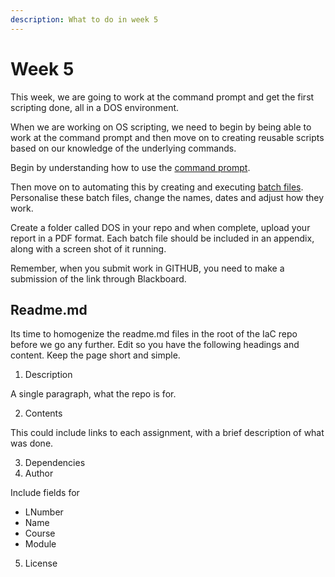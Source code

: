 ```yaml
---
description: What to do in week 5
---
```


# Week 5

This week, we are going to work at the command prompt and get the first scripting done, all in a DOS environment.&#x20;

When we are working on OS scripting, we need to begin by being able to work at the command prompt and then move on to creating reusable scripts based on our knowledge of the underlying commands.

Begin by understanding how to use the [command prompt](https://app.gitbook.com/o/QPfy4AwGQImQTS0uxR0R/s/171baNJSmfHdbpzOrDiT/).

Then move on to automating this by creating and executing [batch files](https://app.gitbook.com/o/QPfy4AwGQImQTS0uxR0R/s/4Q4hTRkjEUR4uXPy4TCb/). Personalise these batch files, change the names, dates and adjust how they work.

Create a folder called DOS in your repo and when complete, upload your report in a PDF format. Each batch file should be included in an appendix, along with a screen shot of it running.

Remember, when you submit work in GITHUB, you need to make a submission of the link through Blackboard.

## Readme.md

Its time to homogenize the readme.md files in the root of the IaC repo before we go any further. Edit so you have the following headings and content. Keep the page short and simple.

1. Description

A single paragraph, what the repo is for.

2. Contents

This could include links to each assignment, with a brief description of what was done.

3. Dependencies
4. Author

Include fields for

* LNumber
* Name
* Course
* Module

5. License
